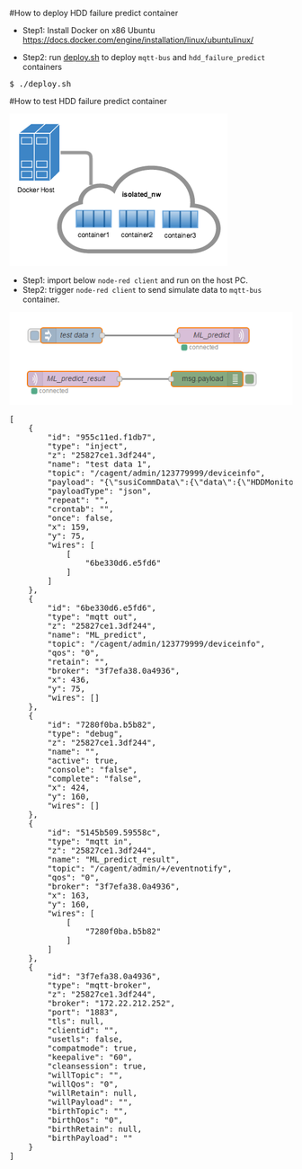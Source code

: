 #How to deploy HDD failure predict container

- Step1: Install Docker on x86 Ubuntu
https://docs.docker.com/engine/installation/linux/ubuntulinux/

- Step2: run [deploy.sh](https://github.com/ADVANTECH-Corp/hdd_failure_predict_service/blob/master/deploy.sh) to deploy `mqtt-bus` and `hdd_failure_predict` containers
<pre>
$ ./deploy.sh
</pre>


#How to test HDD failure predict container

![result link](https://github.com/ADVANTECH-Corp/hdd_failure_predict_service/blob/master/images/docker_20161202_1.png)

- Step1: import below `node-red client` and run on the host PC.
- Step2: trigger `node-red client` to send simulate data to `mqtt-bus` container.

![result link](https://github.com/ADVANTECH-Corp/hdd_failure_predict_service/blob/master/images/docker_20161202_4.png)

<pre>
[
	{
		"id": "955c11ed.f1db7",
		"type": "inject",
		"z": "25827ce1.3df244",
		"name": "test data 1",
		"topic": "/cagent/admin/123779999/deviceinfo",
		"payload": "{\"susiCommData\":{\"data\":{\"HDDMonitor\":{\"hddInfoList\":[{\"e\":[{\"n\":\"hddType\",\"sv\":\"STDDisk\"},{\"n\":\"hddName\",\"sv\":\"ST9250315AS\"},{\"n\":\"hddIndex\",\"v\":0},{\"n\":\"powerOnTime\",\"v\":14243,\"u\":\"hour\"},{\"n\":\"hddHealthPercent\",\"v\":100,\"u\":\"percent\"},{\"n\":\"hddTemp\",\"v\":31,\"u\":\"celsius\"}],\"bn\":\"Disk0-ST9250315AS\",\"ver\":1,\"asm\":\"R\"}],\"hddSmartInfoList\":[{\"BaseInfo\":{\"e\":[{\"n\":\"hddType\",\"sv\":\"STDDisk\"},{\"n\":\"hddName\",\"sv\":\"ST9250315AS\"},{\"n\":\"hddIndex\",\"v\":0}],\"bn\":\"BaseInfo\",\"asm\":\"R\"},\"FreeFallProtection\":{\"e\":[{\"n\":\"type\",\"v\":5},{\"n\":\"flags\",\"v\":12800},{\"n\":\"worst\",\"v\":100},{\"n\":\"value\",\"v\":100},{\"n\":\"vendorData\",\"sv\":\"00000000FD08\"}],\"bn\":\"FreeFallProtection\",\"asm\":\"R\"},\"UltraDMACRCErrorCount\":{\"e\":[{\"n\":\"type\",\"v\":9},{\"n\":\"flags\",\"v\":15872},{\"n\":\"worst\",\"v\":200},{\"n\":\"value\",\"v\":200},{\"n\":\"vendorData\",\"sv\":\"000000004E71\"}],\"bn\":\"UltraDMACRCErrorCount\",\"asm\":\"R\"},\"UncorrectableSectorCount\":{\"e\":[{\"n\":\"type\",\"v\":198},{\"n\":\"flags\",\"v\":4096},{\"n\":\"worst\",\"v\":100},{\"n\":\"value\",\"v\":100},{\"n\":\"vendorData\",\"sv\":\"000000000038\"}],\"bn\":\"UncorrectableSectorCount\",\"asm\":\"R\"},\"CurrentPendingSectorCount\":{\"e\":[{\"n\":\"type\",\"v\":197},{\"n\":\"flags\",\"v\":4608},{\"n\":\"worst\",\"v\":100},{\"n\":\"value\",\"v\":100},{\"n\":\"vendorData\",\"sv\":\"000000000038\"}],\"bn\":\"CurrentPendingSectorCount\",\"asm\":\"R\"},\"HardwareECCRecovered\":{\"e\":[{\"n\":\"type\",\"v\":187},{\"n\":\"flags\",\"v\":6656},{\"n\":\"worst\",\"v\":45},{\"n\":\"value\",\"v\":47},{\"n\":\"vendorData\",\"sv\":\"000000000349\"}],\"bn\":\"HardwareECCRecovered\",\"asm\":\"R\"},\"Temperature\":{\"e\":[{\"n\":\"type\",\"v\":194},{\"n\":\"flags\",\"v\":8704},{\"n\":\"worst\",\"v\":43},{\"n\":\"value\",\"v\":31},{\"n\":\"vendorData\",\"sv\":\"000000000016\"}],\"bn\":\"Temperature\",\"asm\":\"R\"},\"LoadCycleCount\":{\"e\":[{\"n\":\"type\",\"v\":193},{\"n\":\"flags\",\"v\":12800},{\"n\":\"worst\",\"v\":1},{\"n\":\"value\",\"v\":1},{\"n\":\"vendorData\",\"sv\":\"0000000356EC\"}],\"bn\":\"LoadCycleCount\",\"asm\":\"R\"},\"PoweroffRetractCount\":{\"e\":[{\"n\":\"type\",\"v\":192},{\"n\":\"flags\",\"v\":12800},{\"n\":\"worst\",\"v\":100},{\"n\":\"value\",\"v\":100},{\"n\":\"vendorData\",\"sv\":\"000000000008\"}],\"bn\":\"PoweroffRetractCount\",\"asm\":\"R\"}},{\"BaseInfo\":{\"e\":[{\"n\":\"hddType\",\"sv\":\"STDDisk\"},{\"n\":\"hddName\",\"sv\":\"HDD_Hello_123456\"},{\"n\":\"hddIndex\",\"v\":0}],\"bn\":\"BaseInfo\",\"asm\":\"R\"},\"FreeFallProtection\":{\"e\":[{\"n\":\"type\",\"v\":5},{\"n\":\"flags\",\"v\":12800},{\"n\":\"worst\",\"v\":100},{\"n\":\"value\",\"v\":100},{\"n\":\"vendorData\",\"sv\":\"00000001FD08\"}],\"bn\":\"FreeFallProtection\",\"asm\":\"R\"},\"UltraDMACRCErrorCount\":{\"e\":[{\"n\":\"type\",\"v\":9},{\"n\":\"flags\",\"v\":15872},{\"n\":\"worst\",\"v\":200},{\"n\":\"value\",\"v\":200},{\"n\":\"vendorData\",\"sv\":\"000000014E71\"}],\"bn\":\"UltraDMACRCErrorCount\",\"asm\":\"R\"},\"UncorrectableSectorCount\":{\"e\":[{\"n\":\"type\",\"v\":198},{\"n\":\"flags\",\"v\":4096},{\"n\":\"worst\",\"v\":100},{\"n\":\"value\",\"v\":100},{\"n\":\"vendorData\",\"sv\":\"000000000138\"}],\"bn\":\"UncorrectableSectorCount\",\"asm\":\"R\"},\"CurrentPendingSectorCount\":{\"e\":[{\"n\":\"type\",\"v\":197},{\"n\":\"flags\",\"v\":4608},{\"n\":\"worst\",\"v\":100},{\"n\":\"value\",\"v\":100},{\"n\":\"vendorData\",\"sv\":\"000000000138\"}],\"bn\":\"CurrentPendingSectorCount\",\"asm\":\"R\"},\"HardwareECCRecovered\":{\"e\":[{\"n\":\"type\",\"v\":187},{\"n\":\"flags\",\"v\":6656},{\"n\":\"worst\",\"v\":45},{\"n\":\"value\",\"v\":47},{\"n\":\"vendorData\",\"sv\":\"000000001349\"}],\"bn\":\"HardwareECCRecovered\",\"asm\":\"R\"},\"Temperature\":{\"e\":[{\"n\":\"type\",\"v\":194},{\"n\":\"flags\",\"v\":8704},{\"n\":\"worst\",\"v\":43},{\"n\":\"value\",\"v\":31},{\"n\":\"vendorData\",\"sv\":\"000000000116\"}],\"bn\":\"Temperature\",\"asm\":\"R\"},\"LoadCycleCount\":{\"e\":[{\"n\":\"type\",\"v\":193},{\"n\":\"flags\",\"v\":12800},{\"n\":\"worst\",\"v\":1},{\"n\":\"value\",\"v\":1},{\"n\":\"vendorData\",\"sv\":\"0000001356EC\"}],\"bn\":\"LoadCycleCount\",\"asm\":\"R\"},\"PoweroffRetractCount\":{\"e\":[{\"n\":\"type\",\"v\":192},{\"n\":\"flags\",\"v\":12800},{\"n\":\"worst\",\"v\":100},{\"n\":\"value\",\"v\":100},{\"n\":\"vendorData\",\"sv\":\"000000000018\"}],\"bn\":\"PoweroffRetractCount\",\"asm\":\"R\"}}]}}}}",
		"payloadType": "json",
		"repeat": "",
		"crontab": "",
		"once": false,
		"x": 159,
		"y": 75,
		"wires": [
			[
				"6be330d6.e5fd6"
			]
		]
	},
	{
		"id": "6be330d6.e5fd6",
		"type": "mqtt out",
		"z": "25827ce1.3df244",
		"name": "ML_predict",
		"topic": "/cagent/admin/123779999/deviceinfo",
		"qos": "0",
		"retain": "",
		"broker": "3f7efa38.0a4936",
		"x": 436,
		"y": 75,
		"wires": []
	},
	{
		"id": "7280f0ba.b5b82",
		"type": "debug",
		"z": "25827ce1.3df244",
		"name": "",
		"active": true,
		"console": "false",
		"complete": "false",
		"x": 424,
		"y": 160,
		"wires": []
	},
	{
		"id": "5145b509.59558c",
		"type": "mqtt in",
		"z": "25827ce1.3df244",
		"name": "ML_predict_result",
		"topic": "/cagent/admin/+/eventnotify",
		"qos": "0",
		"broker": "3f7efa38.0a4936",
		"x": 163,
		"y": 160,
		"wires": [
			[
				"7280f0ba.b5b82"
			]
		]
	},
	{
		"id": "3f7efa38.0a4936",
		"type": "mqtt-broker",
		"z": "25827ce1.3df244",
		"broker": "172.22.212.252",
		"port": "1883",
		"tls": null,
		"clientid": "",
		"usetls": false,
		"compatmode": true,
		"keepalive": "60",
		"cleansession": true,
		"willTopic": "",
		"willQos": "0",
		"willRetain": null,
		"willPayload": "",
		"birthTopic": "",
		"birthQos": "0",
		"birthRetain": null,
		"birthPayload": ""
	}
]
</pre>

